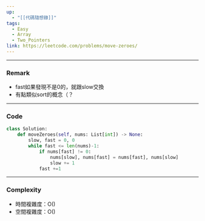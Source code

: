 ```yaml
---
up:
  - "[[代碼隨想錄]]"
tags:
  - Easy
  - Array
  - Two_Pointers
link: https://leetcode.com/problems/move-zeroes/
---
```

---
### Remark
- fast如果發現不是0的，就跟slow交換
- 有點類似sort的概念（？
---
### Code
```python
class Solution:
    def moveZeroes(self, nums: List[int]) -> None:
        slow, fast = 0, 0
        while fast <= len(nums)-1:
            if nums[fast] != 0:
                nums[slow], nums[fast] = nums[fast], nums[slow]
                slow += 1
            fast +=1
```
---
### Complexity
- 時間複雜度：O()
- 空間複雜度：O()